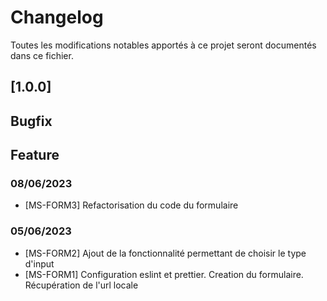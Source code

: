 # Changelog

Toutes les modifications notables apportés à ce projet seront documentés dans ce fichier.

## [1.0.0]

## Bugfix

## Feature

### 08/06/2023

- [MS-FORM3] Refactorisation du code du formulaire

### 05/06/2023

- [MS-FORM2] Ajout de la fonctionnalité permettant de choisir le type d'input
- [MS-FORM1] Configuration eslint et prettier. Creation du formulaire. Récupération de l'url locale